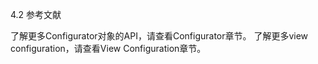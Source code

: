 4.2 参考文献

了解更多Configurator对象的API，请查看Configurator章节。
了解更多view configuration，请查看View Configuration章节。
